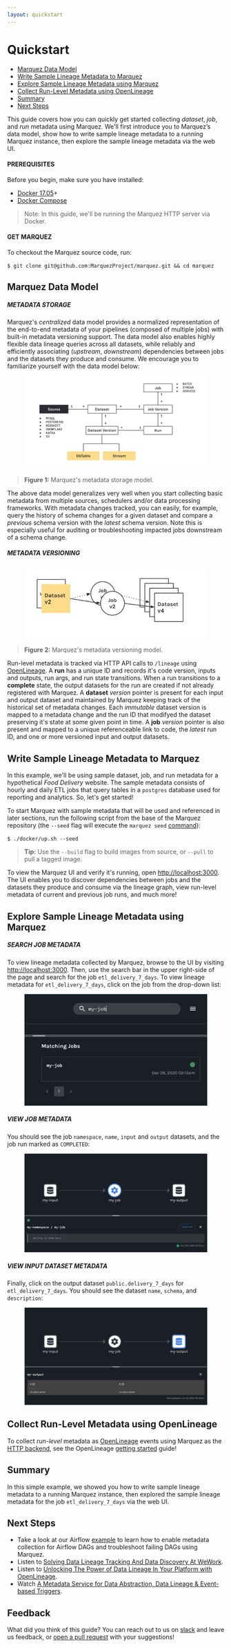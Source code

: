 ```yaml
---
layout: quickstart
---
```


# Quickstart

* [Marquez Data Model](#marquez-data-model)
* [Write Sample Lineage Metadata to Marquez](#write-sample-lineage-metadata-to-marquez)
* [Explore Sample Lineage Metadata using Marquez](#explore-sample-lineage-metadata-using-marquez)
* [Collect Run-Level Metadata using OpenLineage](#collect-run-level-metadata-using-openlineage)
* [Summary](#summary)
* [Next Steps](#next-steps)

This guide covers how you can quickly get started collecting _dataset_, _job_, and _run_ metadata using Marquez. We'll first introduce you to Marquez’s data model, show how to write sample lineage metadata to a running Marquez instance, then explore the sample lineage metadata via the web UI.

#### PREREQUISITES

Before you begin, make sure you have installed:

* [Docker 17.05](https://docs.docker.com/install)+
* [Docker Compose](https://docs.docker.com/compose/install)

> Note: In this guide, we'll be running the Marquez HTTP server via Docker.

#### GET MARQUEZ

To checkout the Marquez source code, run:

```
$ git clone git@github.com:MarquezProject/marquez.git && cd marquez
```

## Marquez Data Model

##### METADATA STORAGE

Marquez's _centralized_ data model provides a normalized representation of the end-to-end metadata of your pipelines (composed of multiple jobs) with built-in metadata versioning support. The data model also enables highly flexible data lineage queries across all datasets, while reliably and efficiently associating (_upstream_, _downstream_) dependencies between jobs and the datasets they produce and consume. We encourage you to familiarize yourself with the data model below:

<figure align="center">
  <img src="./assets/images/metadata-storage.png">
</figure>

> **Figure 1:** Marquez's metadata storage model.

The above data model generalizes very well when you start collecting basic metadata from multiple sources, schedulers and/or data processing frameworks. With metadata changes tracked, you can easily, for example, query the history of schema changes for a given dataset and compare a _previous_ schema version with the _latest_ schema version. Note this is especially useful for auditing or troubleshooting impacted jobs downstream of a schema change.

##### METADATA VERSIONING

<figure align="center">
  <img src="./assets/images/metadata-versioning.png">
</figure>

> **Figure 2:** Marquez's metadata versioning model.

Run-level metadata is tracked via HTTP API calls to `/lineage` using [OpenLineage](https://github.com/OpenLineage/OpenLineage). A **run** has a unique ID and records it's code version, inputs and outputs, run args, and run state transitions. When a run transitions to a **complete** state, the output datasets for the run are created if not already registered with Marquez. A **dataset** _version_ pointer is present for each input and output dataset and maintained by Marquez keeping track of the historical set of metadata changes. Each _immutable_ dataset version is mapped to a metadata change and the run ID that modifyed the dataset preserving it's state at some given point in time. A **job** _version_ pointer is also present and mapped to a unique referenceable link to code, the _latest_ run ID, and one or more versioned input and output datasets.

## Write Sample Lineage Metadata to Marquez

In this example, we'll be using sample dataset, job, and run metadata for a hypothetical _Food Delivery_ website. The sample metadata consists of hourly and daily ETL jobs that query tables in a `postgres` database used for reporting and analytics. So, let's get started!

To start Marquez with sample metadata that will be used and referenced in later sections, run the following script from the base of the Marquez repository (the `--seed` flag will execute the `marquez seed` [command](https://github.com/MarquezProject/marquez/blob/main/api/src/main/java/marquez/cli/SeedCommand.java)):

```
$ ./docker/up.sh --seed
```

> **Tip:** Use the `--build` flag to build images from source, or `--pull` to pull a tagged image.

To view the Marquez UI and verify it's running, open [http://localhost:3000](http://localhost:3000). The UI enables you to discover dependencies between jobs and the datasets they produce and consume via the lineage graph, view run-level metadata of current and previous job runs, and much more!

## Explore Sample Lineage Metadata using Marquez

##### SEARCH JOB METADATA

To view lineage metadata collected by Marquez, browse to the UI by visiting [http://localhost:3000](http://localhost:3000). Then, use the search bar in the upper right-side of the page and search for the job `etl_delivery_7_days`. To view lineage metadata for `etl_delivery_7_days`, click on the job from the drop-down list:

<figure align="center">
  <img src="./assets/images/search-view-job.png">
</figure>

##### VIEW JOB METADATA

You should see the job `namespace`, `name`, `input` and `output` datasets, and the job run marked as `COMPLETED`: 

<figure align="center">
  <img src="./assets/images/tab-view-job-completed.png">
</figure>

##### VIEW INPUT DATASET METADATA

Finally, click on the output dataset `public.delivery_7_days` for `etl_delivery_7_days`. You should see the dataset `name`, `schema`, and `description`:

<figure align="center">
  <img src="./assets/images/tab-view-dataset-output.png">
</figure>

## Collect Run-Level Metadata using OpenLineage

To collect _run-level_ metadata as [OpenLineage](https://github.com/OpenLineage/OpenLineage) events using Marquez as the [HTTP backend](https://github.com/OpenLineage/OpenLineage#scope), see the OpenLineage [getting started](https://openlineage.io/getting-started) guide!

## Summary

In this simple example, we showed you how to write sample lineage metadata to a running Marquez instance, then explored the sample lineage metadata for the job `etl_delivery_7_days` via the web UI.

## Next Steps

* Take a look at our Airflow [example](https://github.com/MarquezProject/marquez/tree/main/examples/airflow) to learn how to enable metadata collection for Airflow DAGs and troubleshoot failing DAGs using Marquez.
* Listen to [Solving Data Lineage Tracking And Data Discovery At WeWork](https://www.dataengineeringpodcast.com/marquez-data-lineage-episode-111).
* Listen to [Unlocking The Power of Data Lineage In Your Platform with OpenLineage](https://www.dataengineeringpodcast.com/openlineage-data-lineage-specification-episode-187).
* Watch [A Metadata Service for Data Abstraction, Data Lineage & Event-based Triggers](https://www.youtube.com/watch?v=dRaRKob-lRQ).

## Feedback

What did you think of this guide? You can reach out to us on [slack](http://bit.ly/MarquezSlack) and leave us feedback, or [open a pull request](https://github.com/MarquezProject/marquez/blob/main/CONTRIBUTING.md#submitting-a-pull-request) with your suggestions!  